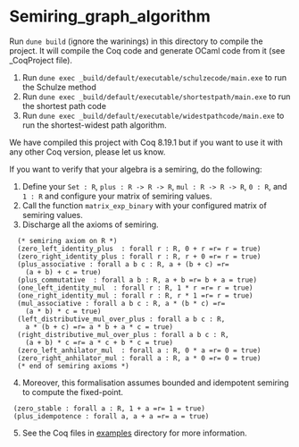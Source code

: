 # Semiring_graph_algorithm
Run `dune build` (ignore the warinings) in this directory to compile the project. It will compile the Coq code and 
generate OCaml code from it (see _CoqProject file). 
1. Run `dune exec _build/default/executable/schulzecode/main.exe` to run the Schulze method 
2. Run `dune exec _build/default/executable/shortestpath/main.exe` to run the shortest path code 
3. Run `dune exec _build/default/executable/widestpathcode/main.exe` to run the shortest-widest path algorithm. 
    
We have compiled this project with Coq 8.19.1 but if you want to use it with any other Coq version, please let us know. 


If you want to verify that your algebra is a semiring, do the following:
1. Define your `Set : R`, `plus : R -> R -> R`, `mul : R -> R -> R`, `0 : R`, and `1 : R` and configure your matrix of semiring values.
2. Call the function `matrix_exp_binary` with your configured matrix of semiring values.
3. Discharge all the axioms of semiring.
  ```
    (* semiring axiom on R *)
    (zero_left_identity_plus  : forall r : R, 0 + r =r= r = true)
    (zero_right_identity_plus : forall r : R, r + 0 =r= r = true)
    (plus_associative : forall a b c : R, a + (b + c) =r= 
      (a + b) + c = true)
    (plus_commutative  : forall a b : R, a + b =r= b + a = true)
    (one_left_identity_mul  : forall r : R, 1 * r =r= r = true)
    (one_right_identity_mul : forall r : R, r * 1 =r= r = true)
    (mul_associative : forall a b c : R, a * (b * c) =r= 
      (a * b) * c = true)
    (left_distributive_mul_over_plus : forall a b c : R, 
      a * (b + c) =r= a * b + a * c = true)
    (right_distributive_mul_over_plus : forall a b c : R, 
      (a + b) * c =r= a * c + b * c = true)
    (zero_left_anhilator_mul  : forall a : R, 0 * a =r= 0 = true)
    (zero_right_anhilator_mul : forall a : R, a * 0 =r= 0 = true)
    (* end of semiring axioms *)

  ```
4. Moreover, this formalisation assumes bounded and idempotent semiring to compute the fixed-point.
  ```
   (zero_stable : forall a : R, 1 + a =r= 1 = true) 
   (plus_idempotence : forall a, a + a =r= a = true)
  ``` 
5. See the Coq files in [examples](./examples/) directory for more information.



